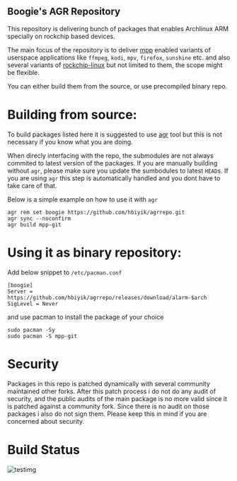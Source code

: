 ## Boogie's AGR Repository

This repository is delivering bunch of packages that enables Archlinux ARM specially on rockchip based devices.

The main focus of the repository is to deliver [mpp](https://github.com/rockchip-linux/mpp) enabled variants of userspace applications like `ffmpeg`, `kodi`, `mpv`, `firefox`, `sunshine` etc. and also several variants of [rockchip-linux](https://github.com/rockchip-linux/kernel.git) but not limited to them, the scope might be flexible.

You can either build them from the source, or use precompiled binary repo. 

# Building from source:
To build packages listed here it is suggested to use [agr](https://github.com/hbiyik/agr) tool but this is not necessary if you know what you are doing.

When direcly interfacing with the repo, the submodules are not always commited to latest version of the packages. If you are manually building without `agr`, please make sure you update the sumbodules to latest `HEAD`s. If you are using `agr` this step is automatically handled and you dont have to take care of that.

Below is a simple example on how to use it with `agr`
```shell
agr rem set boogie https://github.com/hbiyik/agrrepo.git
agr sync --noconfirm
agr build mpp-git 
```

# Using it as binary repository:

Add below snippet to `/etc/pacman.conf` 

```
[boogie]
Server = https://github.com/hbiyik/agrrepo/releases/download/alarm-$arch
SigLevel = Never
```
and use pacman to install the package of your choice

```
sudo pacman -Sy
sudo pacman -S mpp-git
```

# Security

Packages in this repo is patched dynamically with several community maintained other forks.
After this patch process i do not do any audit of security, and the public audits of the main package is no more valid since it is patched against a community fork.
Since there is no audit on those packages i also do not sign them. Please keep this in mind if you are concerned about security.

# Build Status

![testimg](https://github.com/hbiyik/agrrepo/releases/download/alarm-aarch64/gitweb-dlagent.svg)
